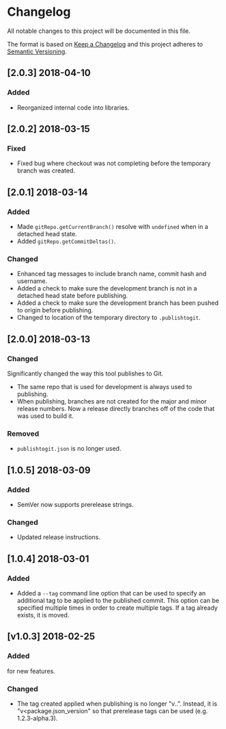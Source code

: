 # Changelog
All notable changes to this project will be documented in this file.

The format is based on [Keep a Changelog](http://keepachangelog.com/en/1.0.0/)
and this project adheres to [Semantic Versioning](http://semver.org/spec/v2.0.0.html).


## [2.0.3] 2018-04-10
### Added
- Reorganized internal code into libraries.


## [2.0.2] 2018-03-15
### Fixed
- Fixed bug where checkout was not completing before the temporary branch was
created.


## [2.0.1] 2018-03-14
### Added
- Made `gitRepo.getCurrentBranch()` resolve with `undefined` when in a detached
  head state.
- Added `gitRepo.getCommitDeltas()`.
### Changed
- Enhanced tag messages to include branch name, commit hash and username.
- Added a check to make sure the development branch is not in a detached head
  state before publishing.
- Added a check to make sure the development branch has been pushed to origin
  before publishing.
- Changed to location of the temporary directory to `.publishtogit`.  


## [2.0.0] 2018-03-13
### Changed
Significantly changed the way this tool publishes to Git.
  - The same repo that is used for development is always used to publishing.
  - When publishing, branches are not created for the major and minor release
    numbers.  Now a release directly branches off of the code that was used to
    build it.
### Removed
- `publishtogit.json` is no longer used.


## [1.0.5] 2018-03-09
### Added
- SemVer now supports prerelease strings.
### Changed
- Updated release instructions.


## [1.0.4] 2018-03-01
### Added
- Added a `--tag` command line option that can be used to specify an additional tag
to be applied to the published commit.  This option can be specified multiple
times in order to create multiple tags.  If a tag already exists, it is moved.


## [v1.0.3] 2018-02-25
### Added
for new features.
### Changed
- The tag created applied when publishing is no longer
"v<major>.<minor>.<patch>".  Instead, it is "v<package.json_version" so that
prerelease tags can be used (e.g. 1.2.3-alpha.3).
